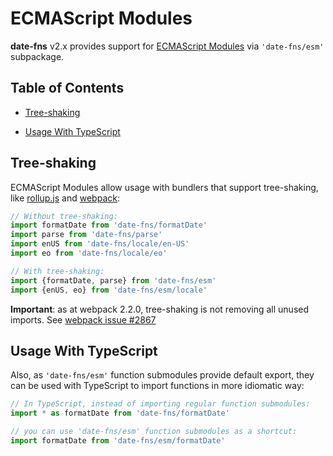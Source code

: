 # ECMAScript Modules

**date-fns** v2.x provides support for
[ECMAScript Modules](http://www.ecma-international.org/ecma-262/6.0/#sec-modules)
via `'date-fns/esm'` subpackage.

## Table of Contents

- [Tree-shaking](#tree-shaking)

- [Usage With TypeScript](#usage-with-typescript)

## Tree-shaking

ECMAScript Modules allow usage with bundlers that support tree-shaking,
like [rollup.js](http://rollupjs.org) and [webpack](https://webpack.js.org):

```javascript
// Without tree-shaking:
import formatDate from 'date-fns/formatDate'
import parse from 'date-fns/parse'
import enUS from 'date-fns/locale/en-US'
import eo from 'date-fns/locale/eo'

// With tree-shaking:
import {formatDate, parse} from 'date-fns/esm'
import {enUS, eo} from 'date-fns/esm/locale'
```

**Important**: as at webpack 2.2.0, tree-shaking is not removing all unused imports.
See [webpack issue #2867](https://github.com/webpack/webpack/issues/2867)

## Usage With TypeScript

Also, as `'date-fns/esm'` function submodules provide default export,
they can be used with TypeScript to import functions in more idiomatic way:

```typescript
// In TypeScript, instead of importing regular function submodules:
import * as formatDate from 'date-fns/formatDate'

// you can use 'date-fns/esm' function submodules as a shortcut:
import formatDate from 'date-fns/esm/formatDate'
```
